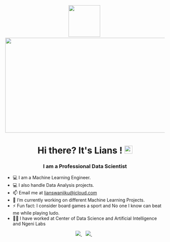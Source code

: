 <div id="header" align="center">
 <img src="https://media.giphy.com/media/bAQH7WXKqtIBrPs7sR/giphy.gif" width="100"/>
<img src="[https://media.giphy.com/media/bAQH7WXKqtIBrPs7sR/giphy.gif]" alt=""/>
</div>

<div align="center">
  <img src="https://media.giphy.com/media/dWesBcTLavkZuG35MI/giphy.gif" width="600" height="300"/>
</div>


<h1 align="center">Hi there? It's Lians ! <img src="https://media.giphy.com/media/hvRJCLFzcasrR4ia7z/giphy.gif" width="25px"></h1>

<h3 align="center">I am a Professional Data Scientist</h3>

- 💻 I am a Machine Learning Engineer.
- 💻 I also handle Data Analysis projects.
- 📫 Email me at lianswanjiku@icloud.com
- 🔭 I’m currently working on different Machine Learning Projects. 
- ⚡ Fun fact: I consider board games a sport and No one I know can beat me while playing ludo.
- 👩‍💻 I have worked at Center of Data Science and Artificial Intelligence and Ngeni Labs
 
 <p align="center">
 <a href="https://twitter.com/lians___">
    <img src="https://img.shields.io/badge/Twitter-1DA1F2?style=for-the-badge&logo=twitter&logoColor=white" />
  </a>&nbsp;&nbsp;
 <a href="https://www.linkedin.com/in/lians-wanjiku-430392247/">
    <img src="https://img.shields.io/badge/linkedin-%230077B5.svg?&style=for-the-badge&logo=linkedin&logoColor=white" />
  </a>&nbsp;&nbsp;
 </p>
 

